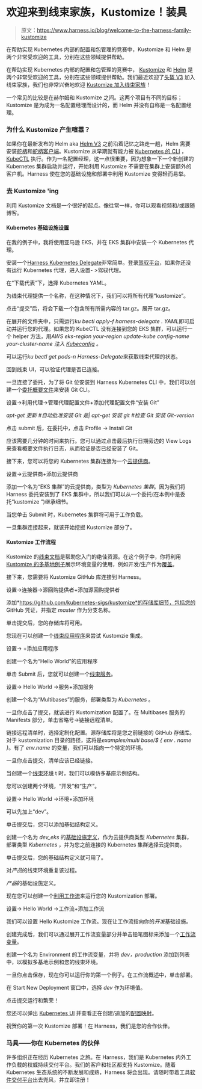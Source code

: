 # 欢迎来到线束家族，Kustomize！装具

> 原文：<https://www.harness.io/blog/welcome-to-the-harness-family-kustomize>

在帮助实现 Kubernetes 内部的配置和包管理的竞赛中，Kustomize 和 Helm 是两个非常受欢迎的工具，分别在这些领域提供帮助。

在帮助实现 Kubernetes 内部的配置和包管理的竞赛中， [Kustomize](https://kustomize.io/) 和 [Helm](https://helm.sh/) 是两个非常受欢迎的工具，分别在这些领域提供帮助。我们最近欢迎了[头盔 V3](https://harness.io/blog/product-updates/welcome-to-the-harness-family-helm-v3/) 加入线束家族，我们也非常兴奋地欢迎 [Kustomize 加入线束家族](https://developer.harness.io/docs/continuous-delivery/onboard-cd/cd-quickstarts/kustomize-quickstart/)！

一个常见的比较是在赫尔姆和 Kustomize 之间。这两个项目有不同的目标；Kustomize 是为成为一名配置经理而设计的，而 Helm 并没有自称是一名配置经理。

### 为什么 Kustomize 产生喧嚣？

如果你在最新发布的 Helm aka [Helm V3](https://helm.sh/docs/) 之前沿着记忆之路走一趟，Helm 需要安装[舵柄](https://v2.helm.sh/docs/install/)和[舵柄客户端](https://v2.helm.sh/docs/using_helm/#installing-helm)。Kustomize 从早期就有能力被 [Kubernetes 的 CLI](https://kubernetes.io/blog/2018/05/29/introducing-kustomize-template-free-configuration-customization-for-kubernetes/) ， [KubeCTL](https://kubectl.docs.kubernetes.io/pages/app_management/introduction.html) 执行。作为一名配置经理，这一点很重要，因为想象一下一个新创建的 Kubernetes 集群启动并运行，开始利用 Kustomize 不需要在集群上安装额外的客户机。Harness 使在您的基础设施和部署中利用 Kustomize 变得轻而易举。

### 去 Kustomize 'ing

利用 Kustomize 文档是一个很好的起点。像往常一样，你可以观看视频和/或跟随博客。

#### Kubernetes 基础设施设置

在我的例子中，我将使用亚马逊 EKS，并在 EKS 集群中安装一个 Kubernetes 代理。

安装一个[Harness Kubernetes Delegate](https://developer.harness.io/docs/first-gen/continuous-delivery/kubernetes-deployments/connect-to-your-target-kubernetes-platform/)非常简单。登录[驾驭平台](https://app.harness.io/)，如果你还没有运行 Kubernetes 代理，进入设置- >驾驭代理。

在“下载代表”下，选择 Kubernetes YAML。

为线束代理提供一个名称，在这种情况下，我们可以将所有代理“kustomize”。

点击“提交”后，将会下载一个包含所有所需内容的 tar.gz。展开 tar.gz。

在展开的文件夹中，只需运行*ku bectl apply-f harness-delegate . YAML*即可启动并运行您的代理。如果您的 KubeCTL 没有连接到您的 EKS 集群，可以运行一个 helper 方法，用*AWS eks-region your-region update-kube config-name your-cluster-name 注入 [Kubeconfig](https://kubernetes.io/docs/concepts/configuration/organize-cluster-access-kubeconfig/) 。*

可以运行*ku bectl get pods-n Harness-Delegate*来获取线束代理的状态。

回到线束 UI，可以验证代理是否已连接。

一旦连接了委托，为了将 Git 位安装到 Harness Kubernetes CLI 中，我们可以创建一个[委托概要文件](https://docs.harness.io/article/nxhlbmbgkj-common-delegate-profile-scripts#git_cli)来安装 Git CLI。

设置->利用代理->管理代理配置文件+添加代理配置文件“安装 Git”

*apt-get 更新*
*#自动批准安装 Git*
*是| apt-get 安装 git*
*#检查 Git 安装*
*Git-version*

点击 submit 后，在委托中，点击 Profile -> Install Git

应该需要几分钟的时间来执行。您可以通过点击最后执行日期旁边的 View Logs 来查看概要文件执行日志，从而验证是否已经安装了 Git。

接下来，您可以将您的 Kubernetes 集群连接为一个[云提供商](https://developer.harness.io/docs/first-gen/firstgen-platform/account/manage-connectors/add-kubernetes-cluster-cloud-provider)。

设置->云提供商+添加云提供商

添加一个名为“EKS 集群”的云提供商，类型为 *Kubernetes 集群*。因为我们将 Harness 委托安装到了 EKS 集群中，所以我们可以从一个委托(在本例中是委托“kustomize ”)继承细节。

当您单击 Submit 时，Kubernetes 集群将可用于工作负载。

一旦集群连接起来，就该开始挖掘 Kustomize 部分了。

#### Kustomize 工作流程

Kustomize 的[线束文档](https://developer.harness.io/docs/continuous-delivery/cd-advanced/kustomize-howtos/use-kustomize-for-kubernetes-deployments/)是帮助您入门的绝佳资源。在这个例子中，你将利用 [Kustomize 的多基地例子](https://github.com/kubernetes-sigs/kustomize/tree/master/examples/multibases)展示环境变量的使用，例如开发/生产作为[覆盖](https://kubernetes.io/docs/tasks/manage-kubernetes-objects/kustomization/)。

接下来，您需要将 Kustomize GitHub 库连接到 Harness。

设置->连接器->源回购提供者+添加源回购提供者

添加*https://github.com/kubernetes-sigs/kustomize*的存储库细节，包括您的 GitHub 凭证，并指定 *master* 作为分支名称。

单击提交后，您的存储库将可用。

您现在可以创建一个[线束应用程序](https://docs.harness.io/article/bucothemly-application-configuration)来尝试 Kustomzie 集成。

设置-> +添加应用程序

创建一个名为“Hello World”的应用程序

单击 Submit 后，您就可以创建一个[线束服务](https://developer.harness.io/docs/first-gen/continuous-delivery/model-cd-pipeline/setup-services/add-service-level-config-variables/)。

设置-> Hello World ->服务+添加服务

创建一个名为“Multibases”的服务，部署类型为 *Kubernetes* 。

一旦你点击了提交，就该进行 Kustomization 配置了。在 Multibases 服务的 Manifests 部分，单击省略号->链接远程清单。

链接远程清单时，选择定制化配置。源存储库将是您之前链接的 GitHub 存储库。对于 kustomization 目录的路径，这将是*examples/multi base/$ { env . name }*。有了 *env.name* 的变量，我们可以指向一个特定的环境。

一旦你点击提交，清单应该已经链接。

当创建一个[线束环境](https://developer.harness.io/docs/first-gen/continuous-delivery/model-cd-pipeline/environments/environment-configuration/) t 时，我们可以模仿多基座示例结构。

您可以创建两个环境，“开发”和“生产”。

设置-> Hello World ->环境+添加环境

可以先加上“dev”。

单击提交后，您可以添加基础结构定义。

创建一个名为 *dev_eks* 的[基础设施定义](https://developer.harness.io/docs/first-gen/continuous-delivery/model-cd-pipeline/environments/infrastructure-definitions/)，作为云提供商类型 *Kubernetes* 集群，部署类型 *Kubernetes* ，并为您之前连接的 Kubernetes 集群选择云提供商。

单击提交后，您的基础结构定义就可用了。

对*产品*的线束环境重复该过程。

*产品*的基础设施定义。

现在您可以创建一个[利用工作流](https://developer.harness.io/docs/first-gen/continuous-delivery/model-cd-pipeline/workflows/workflow-configuration/)来运行您的 Kustomization 部署。

设置-> Hello World ->工作流+添加工作流

我们可以设置 Hello Kustomize 工作流。现在让工作流指向你的*开发*基础设施。

创建完成后，我们可以通过展开工作流变量部分并单击铅笔图标来添加一个[工作流变量](https://developer.harness.io/docs/first-gen/continuous-delivery/model-cd-pipeline/expressions/passing-variable-into-workflows/)。

创建一个名为 Environment 的工作流变量，并将 *dev，production* 添加到列表中，以模拟多基地示例和您的线束环境。

一旦你点击保存，现在你可以运行你的第一个例子。在工作流概述中，单击部署。

在 Start New Deployment 窗口中，选择 *dev* 作为环境值。

点击提交运行和繁荣！

您还可以弹出 [Kubernetes UI](https://kubernetes.io/docs/tasks/access-application-cluster/web-ui-dashboard/) 并查看正在创建/追加的[配置映射](https://kubernetes.io/docs/tasks/configure-pod-container/configure-pod-configmap/)。

祝贺你的第一次 Kustomize 部署！在 Harness，我们是您的合作伙伴。

### 马具——你在 Kubernetes 的伙伴

许多组织正在经历 Kubernetes 之旅。在 Harness，我们是 Kubernetes 内外工作负载的权威持续交付平台。我们的客户和社区都支持 Kustomize。随着 Kubernetes 生态系统的不断发展和成熟，Harness 将会出现。请随时带着工具[软件交付平台](https://harness.io/platform/)出去兜风，并立即注册！